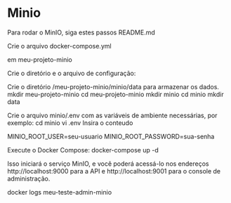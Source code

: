 # Minio
Para rodar o MinIO, siga estes passos README.md


Crie o arquivo docker-compose.yml

em meu-projeto-minio

Crie o diretório e o arquivo de configuração:

Crie o diretório /meu-projeto-minio/minio/data para armazenar os dados.
mkdir meu-projeto-minio
cd meu-projeto-minio
mkdir minio
cd minio
mkdir data

Crie o arquivo minio/.env com as variáveis de ambiente necessárias, por exemplo:
cd minio
vi .env
Insira o conteudo 

MINIO_ROOT_USER=seu-usuario
MINIO_ROOT_PASSWORD=sua-senha


Execute o Docker Compose:
docker-compose up -d

Isso iniciará o serviço MinIO, e você poderá acessá-lo nos endereços http://localhost:9000 para a API e http://localhost:9001 para o console de administração.

docker logs meu-teste-admin-minio



